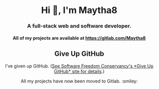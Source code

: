 <h1 align="center">Hi 👋, I'm Maytha8</h1>
<h3 align="center">A full-stack web and software developer.</h3>

<h4 align="center">All of my projects are available at <a href="https://gitlab.com/Maytha8">https://gitlab.com/Maytha8</a></h4>

<h2 align="center">Give Up GitHub</h2>

<p align="center">I've given up GitHub.  (<a href="https://GiveUpGitHub.org">See Software Freedom Conservancy's *Give Up  GitHub* site for details</a>.)</p>

<p align="center">All my projects have now been moved to Gitlab. :smiley:</p>

